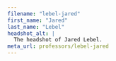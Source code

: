 ```yaml
---
filename: "lebel-jared"
first_name: "Jared"
last_name: "Lebel"
headshot_alt: |
  The headshot of Jared Lebel.
meta_url: professors/lebel-jared
---
```

